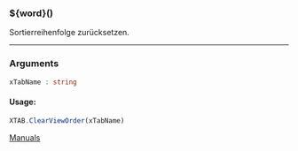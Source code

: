 ﻿### ${word}()
Sortierreihenfolge zurücksetzen.

----

### Arguments
```ts
xTabName : string
```
#### Usage:
```ts
XTAB.ClearViewOrder(xTabName)
```

[Manuals](https://manuals.opacc.ch/docs/doku2401/F-Script/ScriptBlockFunc.XTAB.ClearViewOrder.html)
